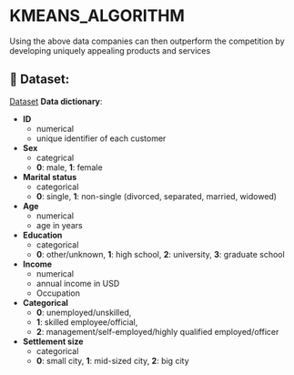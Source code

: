 # KMEANS_ALGORITHM
Using the above data companies can then outperform the competition by developing uniquely appealing products and services

## 📂 Dataset: 

 <a href= "https://github.com/TrieuTuanVi/KMEANS_ALGORITHM/blob/main/knn_data.csv">Dataset</a>
**Data dictionary**:
- **ID**
  * numerical
  * unique identifier of each customer
- **Sex**
  * categrical
  * **0**: male, **1**: female
- **Marital status**
  * categorical
  * **0**: single, **1**: non-single (divorced, separated, married, widowed)
- **Age**
  * numerical
  * age in years
- **Education**
  * categorical
  * **0**: other/unknown, **1**: high school, **2**: university, **3**: graduate school
- **Income**
  * numerical
  * annual income in USD
  * Occupation
- **Categorical**
  * **0**: unemployed/unskilled,
  * **1**: skilled employee/official,
  * **2**: management/self-employed/highly qualified employed/officer
- **Settlement size**
  * categorical
  * **0**: small city, **1**: mid-sized city, **2**: big city
